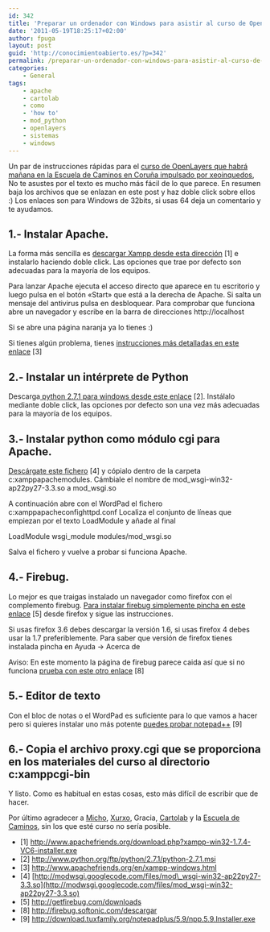 ```yaml
---
id: 342
title: 'Preparar un ordenador con Windows para asistir al curso de OpenLayers.'
date: '2011-05-19T18:25:17+02:00'
author: fpuga
layout: post
guid: 'http://conocimientoabierto.es/?p=342'
permalink: /preparar-un-ordenador-con-windows-para-asistir-al-curso-de-openlayers/342/
categories:
    - General
tags:
    - apache
    - cartolab
    - como
    - 'how to'
    - mod_python
    - openlayers
    - sistemas
    - windows
---
```


Un par de instrucciones rápidas para el [curso de OpenLayers que habrá mañana en la Escuela de Caminos en Coruña impulsado por xeoinquedos](http://xeoinquedos.wordpress.com/), No te asustes por el texto es mucho más fácil de lo que parece. En resumen baja los archivos que se enlazan en este post y haz doble click sobre ellos :) Los enlaces son para Windows de 32bits, si usas 64 deja un comentario y te ayudamos.

## 1.- Instalar Apache.

La forma más sencilla es [descargar Xampp desde esta dirección](http://www.apachefriends.org/download.php?xampp-win32-1.7.4-VC6-installer.exe) \[1\] e instalarlo haciendo doble click. Las opciones que trae por defecto son adecuadas para la mayoría de los equipos.

Para lanzar Apache ejecuta el acceso directo que aparece en tu escritorio y luego pulsa en el botón «Start» que está a la derecha de Apache. Si salta un mensaje del antivirus pulsa en desbloquear. Para comprobar que funciona abre un navegador y escribe en la barra de direcciones http://localhost

Si se abre una página naranja ya lo tienes :)

Si tienes algún problema, tienes [instrucciones más detalladas en este enlace](http://www.apachefriends.org/en/xampp-windows.html) \[3\]

## 2.- Instalar un intérprete de Python

Descarga[ python 2.7.1 para windows desde este enlace](http://www.python.org/ftp/python/2.7.1/python-2.7.1.msi) \[2\]. Instálalo mediante doble click, las opciones por defecto son una vez más adecuadas para la mayoría de los equipos.

## 3.- Instalar python como módulo cgi para Apache.

[Descárgate este fichero](http://modwsgi.googlecode.com/files/mod_wsgi-win32-ap22py27-3.3.so) \[4\] y cópialo dentro de la carpeta c:xamppapachemodules. Cámbiale el nombre de mod\_wsgi-win32-ap22py27-3.3.so a mod\_wsgi.so

A continuación abre con el WordPad el fichero c:xamppapacheconfighttpd.conf Localiza el conjunto de líneas que empiezan por el texto LoadModule y añade al final

LoadModule wsgi\_module modules/mod\_wsgi.so

Salva el fichero y vuelve a probar si funciona Apache.

## 4.- Firebug.

Lo mejor es que traigas instalado un navegador como firefox con el complemento firebug. [Para instalar firebug simplemente pincha en este enlace](http://getfirebug.com/downloads) \[5\] desde firefox y sigue las instrucciones.

Si usas firefox 3.6 debes descargar la versión 1.6, si usas firefox 4 debes usar la 1.7 preferiblemente. Para saber que versión de firefox tienes instalada pincha en Ayuda -&gt; Acerca de

Aviso: En este momento la página de firebug parece caida así que si no funciona [prueba con este otro enlace](http://firebug.softonic.com/descargar) \[8\]

## 5.- Editor de texto

Con el bloc de notas o el WordPad es suficiente para lo que vamos a hacer pero si quieres instalar uno más potente [puedes probar notepad++](http://download.tuxfamily.org/notepadplus/5.9/npp.5.9.Installer.exe) \[9\]

## 6.- Copia el archivo proxy.cgi que se proporciona en los materiales del curso al directorio c:xamppcgi-bin

Y listo. Como es habitual en estas cosas, esto más difícil de escribir que de hacer.

Por último agradecer a [Micho](http://twitter.com/michogar), [Xurxo](http://blog.sonxurxo.com/), Gracia, [Cartolab](http://cartolab.udc.es/cartoweb/) y la [Escuela de Caminos](http://caminos.udc.es/), sin los que esté curso no sería posible.

- \[1\] <http://www.apachefriends.org/download.php?xampp-win32-1.7.4-VC6-installer.exe>
- \[2\] <http://www.python.org/ftp/python/2.7.1/python-2.7.1.msi>
- \[3\] <http://www.apachefriends.org/en/xampp-windows.html>
- \[4\] [http://modwsgi.googlecode.com/files/mod\_wsgi-win32-ap22py27-3.3.so](http://modwsgi.googlecode.com/files/mod_wsgi-win32-ap22py27-3.3.so)
- \[5\] <http://getfirebug.com/downloads>
- \[8\] <http://firebug.softonic.com/descargar>
- \[9\] <http://download.tuxfamily.org/notepadplus/5.9/npp.5.9.Installer.exe>